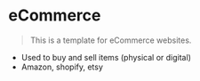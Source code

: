 # eCommerce

> This is a template for eCommerce websites.

- Used to buy and sell items (physical or digital)
- Amazon, shopify, etsy
